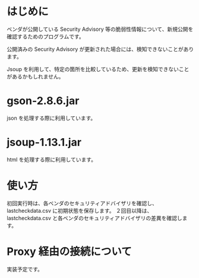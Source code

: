 # はじめに
ベンダが公開している Security Advisory 等の脆弱性情報について、新規公開を確認するためのプログラムです。

公開済みの Security Advisory が更新された場合には、検知できないことがあります。

Jsoup を利用して、特定の箇所を比較しているため、更新を検知できないことがあるかもしれません。

# gson-2.8.6.jar
 json を処理する際に利用しています。

# jsoup-1.13.1.jar
 html を処理する際に利用しています。
 
# 使い方
 初回実行時は、各ベンダのセキュリティアドバイザリを確認し、lastcheckdata.csv に初期状態を保存します。
 ２回目以降は、lastcheckdata.csv と各ベンダのセキュリティアドバイザリの差異を確認します。

# Proxy 経由の接続について
 実装予定です。

